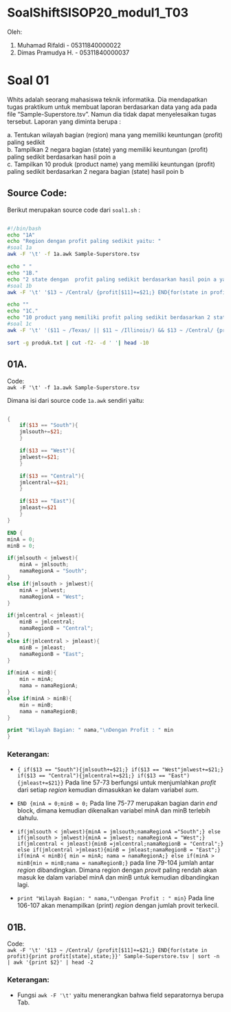 # SoalShiftSISOP20_modul1_T03
Oleh:
1. Muhamad Rifaldi - 05311840000022
2. Dimas Pramudya H. - 05311840000037

# Soal 01

Whits adalah seorang mahasiswa teknik informatika. Dia mendapatkan tugas praktikum
untuk membuat laporan berdasarkan data yang ada pada file “Sample-Superstore.tsv”.
Namun dia tidak dapat menyelesaikan tugas tersebut. Laporan yang diminta berupa :

a. Tentukan wilayah bagian (region) mana yang memiliki keuntungan (profit) paling
sedikit <br>
b. Tampilkan 2 negara bagian (state) yang memiliki keuntungan (profit) paling
sedikit berdasarkan hasil poin a <br>
c. Tampilkan 10 produk (product name) yang memiliki keuntungan (profit) paling
sedikit berdasarkan 2 negara bagian (state) hasil poin b



## Source Code:

Berikut merupakan source code dari `soal1.sh` :

```bash

#!/bin/bash
echo "1A"
echo "Region dengan profit paling sedikit yaitu: "
#soal 1a
awk -F '\t' -f 1a.awk Sample-Superstore.tsv 

echo " "
echo "1B."
echo "2 state dengan  profit paling sedikit berdasarkan hasil poin a yaitu: "
#soal 1b
awk -F '\t' '$13 ~ /Central/ {profit[$11]+=$21;} END{for(state in profit){print profit[state],state;}}' Sample-Superstore.tsv | sort -n | awk '{print $2}' | head -2

echo ""
echo "1C."
echo "10 product yang memiliki profit paling sedikit berdasarkan 2 state hasil poin b yaitu: "
#soal 1c
awk -F '\t' '($11 ~ /Texas/ || $11 ~ /Illinois/) && $13 ~ /Central/ {profit[$17] += $21} END{for(produk in profit){print profit[produk],produk;}}' Sample-Superstore.tsv > produk.txt

sort -g produk.txt | cut -f2- -d ' '| head -10

```

## 01A.

Code:<br> 
`awk -F '\t' -f 1a.awk Sample-Superstore.tsv`

Dimana isi dari source code `1a.awk` sendiri yaitu:

```awk

{
	if($13 == "South"){
	jmlsouth+=$21;
	}

	if($13 == "West"){
	jmlwest+=$21;		
	}

	if($13 == "Central"){
	jmlcentral+=$21;		
	}

	if($13 == "East"){
	jmleast+=$21		
	}
}

END {
minA = 0;
minB = 0;

if(jmlsouth < jmlwest){
	minA = jmlsouth;
	namaRegionA = "South";
}
else if(jmlsouth > jmlwest){
	minA = jmlwest;
	namaRegionA = "West";
}

if(jmlcentral < jmleast){
	minB = jmlcentral;
	namaRegionB = "Central";
}
else if(jmlcentral > jmleast){
	minB = jmleast;
	namaRegionB = "East";
}

if(minA < minB){
	min = minA;
	nama = namaRegionA;
}
else if(minA > minB){
	min = minB;
	nama = namaRegionB;
}

print "Wilayah Bagian: " nama,"\nDengan Profit : " min
}

```

### Keterangan:

* `{ if($13 == "South"){jmlsouth+=$21;} if($13 == "West"jmlwest+=$21;} if($13 == "Central"){jmlcentral+=$21;} if($13 == "East"){jmleast+=$21}}` Pada line 57-73 berfungsi untuk menjumlahkan *profit* dari setiap *region* kemudian dimasukkan ke dalam variabel *sum*.

* `END {minA = 0;minB = 0;` Pada line 75-77 merupakan bagian darin *end* block, dimana kemudian dikenalkan variabel minA dan minB terlebih dahulu.

* `if(jmlsouth < jmlwest){minA = jmlsouth;namaRegionA ="South";} else if(jmlsouth > jmlwest){minA = jmlwest;
namaRegionA = "West";} if(jmlcentral < jmleast){minB =jmlcentral;namaRegionB = "Central";} else if(jmlcentral >jmleast){minB = jmleast;namaRegionB = "East";} if(minA < minB){ min = minA; nama = namaRegionA;} else if(minA > minB{min = minB;nama = namaRegionB;}` pada line 79-104 jumlah antar *region* dibandingkan. Dimana region dengan *provit* paling rendah akan masuk ke dalam variabel minA dan minB untuk kemudian dibandingkan lagi.

* `print "Wilayah Bagian: " nama,"\nDengan Profit : " min}` Pada line 106-107 akan menampilkan (print) *region* dengan jumlah provit terkecil.



## 01B.

Code:<br>
`awk -F '\t' '$13 ~ /Central/ {profit[$11]+=$21;} END{for(state in profit){print profit[state],state;}}' Sample-Superstore.tsv | sort -n | awk '{print $2}' | head -2` 

### Keterangan:

* Fungsi `awk -F '\t'` yaitu menerangkan bahwa field separatornya berupa Tab.

